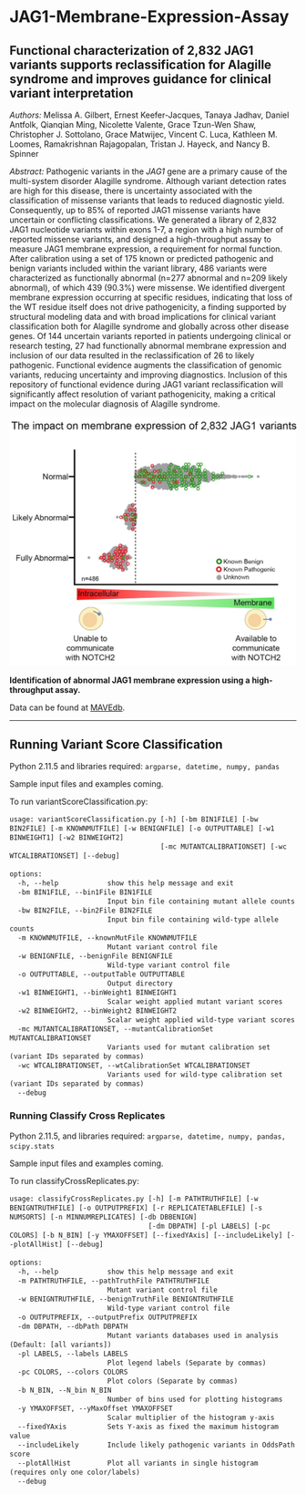 # JAG1-Membrane-Expression-Assay
## Functional characterization of 2,832 JAG1 variants supports reclassification for Alagille syndrome and improves guidance for clinical variant interpretation

*Authors:* Melissa A. Gilbert, Ernest Keefer-Jacques, Tanaya Jadhav, Daniel Antfolk, Qianqian Ming, Nicolette Valente, Grace Tzun-Wen Shaw, Christopher J. Sottolano, Grace Matwijec, Vincent C. Luca, Kathleen M. Loomes, Ramakrishnan Rajagopalan, Tristan J. Hayeck, and Nancy B. Spinner

*Abstract:* Pathogenic variants in the *JAG1* gene are a primary cause of the multi-system disorder Alagille syndrome. Although variant detection rates are high for this disease, there is uncertainty associated with the classification of missense variants that leads to reduced diagnostic yield. Consequently, up to 85% of reported JAG1 missense variants have uncertain or conflicting classifications. We generated a library of 2,832 JAG1 nucleotide variants within exons 1-7, a region with a high number of reported missense variants, and designed a high-throughput assay to measure JAG1 membrane expression, a requirement for normal function. After calibration using a set of 175 known or predicted pathogenic and benign variants included within the variant library, 486 variants were characterized as functionally abnormal (n=277 abnormal and n=209 likely abnormal), of which 439 (90.3%) were missense. We identified divergent membrane expression occurring at specific residues, indicating that loss of the WT residue itself does not drive pathogenicity, a finding supported by structural modeling data and with broad implications for clinical variant classification both for Alagille syndrome and globally across other disease genes. Of 144 uncertain variants reported in patients undergoing clinical or research testing, 27 had functionally abnormal membrane expression and inclusion of our data resulted in the reclassification of 26 to likely pathogenic. Functional evidence augments the classification of genomic variants, reducing uncertainty and improving diagnostics. Inclusion of this repository of functional evidence during JAG1 variant reclassification will significantly affect resolution of variant pathogenicity, making a critical impact on the molecular diagnosis of Alagille syndrome.

![Figure 1](https://github.com/tris-10/JAG1-Membrane-Expression-Assay/blob/main/figures/Graphical%20Abstract1_rev.jpg)

**Identification of abnormal JAG1 membrane expression using a high-throughput assay.**

Data can be found at [MAVEdb](https://www.mavedb.org/score-sets/urn:mavedb:00001198-a-1).

-----------------------------------------------------

## Running Variant Score Classification
Python 2.11.5 and libraries required: `argparse, datetime, numpy, pandas`

Sample input files and examples coming.

To run variantScoreClassification.py:

```
usage: variantScoreClassification.py [-h] [-bm BIN1FILE] [-bw BIN2FILE] [-m KNOWNMUTFILE] [-w BENIGNFILE] [-o OUTPUTTABLE] [-w1 BINWEIGHT1] [-w2 BINWEIGHT2]
                                     [-mc MUTANTCALIBRATIONSET] [-wc WTCALIBRATIONSET] [--debug]                                                            
                                                                                                                                                            
options:                                                                                                                                                    
  -h, --help            show this help message and exit                                                                                                     
  -bm BIN1FILE, --bin1File BIN1FILE                                                                                                                         
                        Input bin file containing mutant allele counts                                                                                      
  -bw BIN2FILE, --bin2File BIN2FILE                                                                                                                         
                        Input bin file containing wild-type allele counts                                                                                   
  -m KNOWNMUTFILE, --knownMutFile KNOWNMUTFILE
                        Mutant variant control file
  -w BENIGNFILE, --benignFile BENIGNFILE
                        Wild-type variant control file
  -o OUTPUTTABLE, --outputTable OUTPUTTABLE
                        Output directory
  -w1 BINWEIGHT1, --binWeight1 BINWEIGHT1
                        Scalar weight applied mutant variant scores
  -w2 BINWEIGHT2, --binWeight2 BINWEIGHT2
                        Scalar weight applied wild-type variant scores
  -mc MUTANTCALIBRATIONSET, --mutantCalibrationSet MUTANTCALIBRATIONSET
                        Variants used for mutant calibration set (variant IDs separated by commas)
  -wc WTCALIBRATIONSET, --wtCalibrationSet WTCALIBRATIONSET
                        Variants used for wild-type calibration set (variant IDs separated by commas)
  --debug
```


### Running Classify Cross Replicates
Python 2.11.5, and libraries required: `argparse, datetime, numpy, pandas, scipy.stats`

Sample input files and examples coming.

To run classifyCrossReplicates.py:

```
usage: classifyCrossReplicates.py [-h] [-m PATHTRUTHFILE] [-w BENIGNTRUTHFILE] [-o OUTPUTPREFIX] [-r REPLICATETABLEFILE] [-s NUMSORTS] [-n MINNUMREPLICATES] [-db DBBENIGN]
                                  [-dm DBPATH] [-pl LABELS] [-pc COLORS] [-b N_BIN] [-y YMAXOFFSET] [--fixedYAxis] [--includeLikely] [--plotAllHist] [--debug]

options:
  -h, --help            show this help message and exit
  -m PATHTRUTHFILE, --pathTruthFile PATHTRUTHFILE
                        Mutant variant control file
  -w BENIGNTRUTHFILE, --benignTruthFile BENIGNTRUTHFILE
                        Wild-type variant control file
  -o OUTPUTPREFIX, --outputPrefix OUTPUTPREFIX
  -dm DBPATH, --dbPath DBPATH
                        Mutant variants databases used in analysis (Default: [all variants])
  -pl LABELS, --labels LABELS
                        Plot legend labels (Separate by commas)
  -pc COLORS, --colors COLORS
                        Plot colors (Separate by commas)
  -b N_BIN, --N_bin N_BIN
                        Number of bins used for plotting histograms
  -y YMAXOFFSET, --yMaxOffset YMAXOFFSET
                        Scalar multiplier of the histogram y-axis
  --fixedYAxis          Sets Y-axis as fixed the maximum histogram value
  --includeLikely       Include likely pathogenic variants in OddsPath score
  --plotAllHist         Plot all variants in single histogram (requires only one color/labels)
  --debug
```